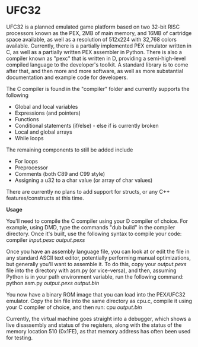 # UFC32
UFC32 is a planned emulated game platform based on two 32-bit RISC processors known as the PEX, 2MB of main memory, and 16MB of cartridge space available, as well as a resolution of 512x224 with 32,768 colors available. Currently, there is a partially implemented PEX emulator written in C, as well as a partially written PEX assembler in Python. There is also a compiler known as "pexc" that is written in D, providing a semi-high-level compiled language to the developer's toolkit. A standard library is to come after that, and then more and more software, as well as more substantial documentation and example code for developers.

The C compiler is found in the "compiler" folder and currently supports the following
- Global and local variables
- Expressions (and pointers)
- Functions
- Conditional statements (if/else) - else if is currently broken
- Local and global arrays
- While loops

The remaining components to still be added include
- For loops
- Preprocessor
- Comments (both C89 and C99 style)
- Assigning a u32 to a char value (or array of char values)

There are currently no plans to add support for structs, or any C++ features/constructs at this time.



**Usage**

You'll need to compile the C compiler using your D compiler of choice. For example, using DMD, type the commands "dub build" in the compiler directory. Once it's built, use the following syntax to compile your code: compiler _input.pexc_ _output.pexs_

Once you have an assembly language file, you can look at or edit the file in any standard ASCII text editor, potentially performing manual optimizations, but generally you'll want to assemble it. To do this, copy your _output.pexs_ file into the directory with asm.py (or vice-versa), and then, assuming Python is in your path environment variable, run the following command: python asm.py _output.pexs_ _output.bin_

You now have a binary ROM image that you can load into the PEX/UFC32 emulator. Copy the bin file into the same directory as cpu.c, compile it using your C compiler of choice, and then run: cpu _output.bin_

Currently, the virtual machine goes straight into a debugger, which shows a live disassembly and status of the registers, along with the status of the memory location 510 (0x1FE), as that memory address has often been used for testing.
